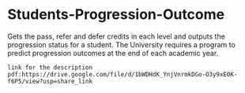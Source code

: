 # Students-Progression-Outcome
Gets the pass, refer and defer credits in each level and outputs the progression status for a student.
The University requires a program to predict progression outcomes at the end of each academic year.
```
link for the description pdf:https://drive.google.com/file/d/1bWDHdK_YnjVnrmkDGo-O3y9xE0K-f6P5/view?usp=share_link
```

